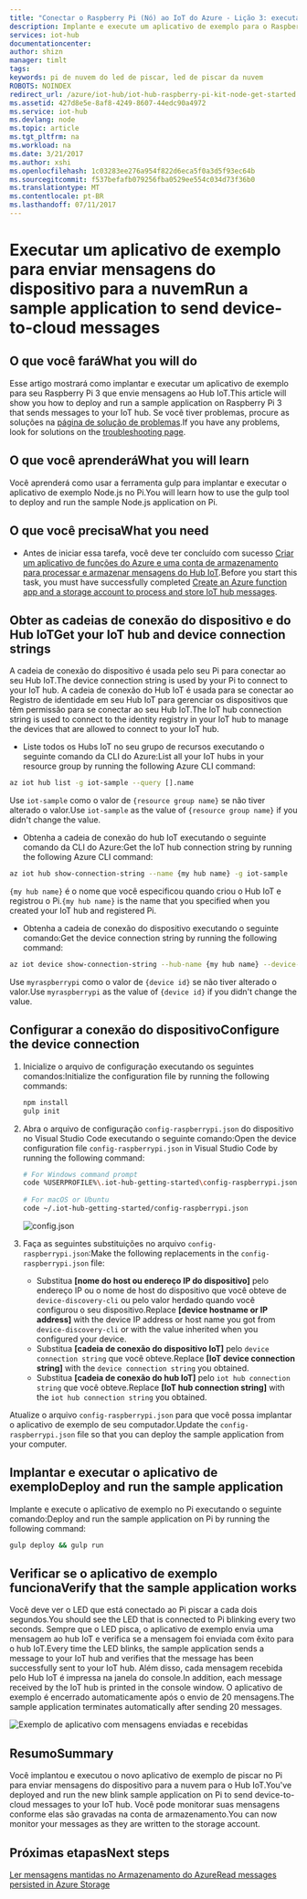 ```yaml
---
title: "Conectar o Raspberry Pi (Nó) ao IoT do Azure - Lição 3: executar exemplo | Microsoft Docs"
description: Implante e execute um aplicativo de exemplo para o Raspberry Pi 3 que envie mensagens ao seu Hub IoT e pisque o LED.
services: iot-hub
documentationcenter: 
author: shizn
manager: timlt
tags: 
keywords: pi de nuvem do led de piscar, led de piscar da nuvem
ROBOTS: NOINDEX
redirect_url: /azure/iot-hub/iot-hub-raspberry-pi-kit-node-get-started
ms.assetid: 427d8e5e-8af8-4249-8607-44edc90a4972
ms.service: iot-hub
ms.devlang: node
ms.topic: article
ms.tgt_pltfrm: na
ms.workload: na
ms.date: 3/21/2017
ms.author: xshi
ms.openlocfilehash: 1c03283ee276a954f822d6eca5f0a3d5f93ec64b
ms.sourcegitcommit: f537befafb079256fba0529ee554c034d73f36b0
ms.translationtype: MT
ms.contentlocale: pt-BR
ms.lasthandoff: 07/11/2017
---
```

# <a name="run-a-sample-application-to-send-device-to-cloud-messages"></a><span data-ttu-id="088ce-104">Executar um aplicativo de exemplo para enviar mensagens do dispositivo para a nuvem</span><span class="sxs-lookup"><span data-stu-id="088ce-104">Run a sample application to send device-to-cloud messages</span></span>
## <a name="what-you-will-do"></a><span data-ttu-id="088ce-105">O que você fará</span><span class="sxs-lookup"><span data-stu-id="088ce-105">What you will do</span></span>
<span data-ttu-id="088ce-106">Esse artigo mostrará como implantar e executar um aplicativo de exemplo para seu Raspberry Pi 3 que envie mensagens ao Hub IoT.</span><span class="sxs-lookup"><span data-stu-id="088ce-106">This article will show you how to deploy and run a sample application on Raspberry Pi 3 that sends messages to your IoT hub.</span></span> <span data-ttu-id="088ce-107">Se você tiver problemas, procure as soluções na [página de solução de problemas](iot-hub-raspberry-pi-kit-node-troubleshooting.md).</span><span class="sxs-lookup"><span data-stu-id="088ce-107">If you have any problems, look for solutions on the [troubleshooting page](iot-hub-raspberry-pi-kit-node-troubleshooting.md).</span></span>

## <a name="what-you-will-learn"></a><span data-ttu-id="088ce-108">O que você aprenderá</span><span class="sxs-lookup"><span data-stu-id="088ce-108">What you will learn</span></span>
<span data-ttu-id="088ce-109">Você aprenderá como usar a ferramenta gulp para implantar e executar o aplicativo de exemplo Node.js no Pi.</span><span class="sxs-lookup"><span data-stu-id="088ce-109">You will learn how to use the gulp tool to deploy and run the sample Node.js application on Pi.</span></span>

## <a name="what-you-need"></a><span data-ttu-id="088ce-110">O que você precisa</span><span class="sxs-lookup"><span data-stu-id="088ce-110">What you need</span></span>
* <span data-ttu-id="088ce-111">Antes de iniciar essa tarefa, você deve ter concluído com sucesso [Criar um aplicativo de funções do Azure e uma conta de armazenamento para processar e armazenar mensagens do Hub IoT](iot-hub-raspberry-pi-kit-node-lesson3-deploy-resource-manager-template.md).</span><span class="sxs-lookup"><span data-stu-id="088ce-111">Before you start this task, you must have successfully completed [Create an Azure function app and a storage account to process and store IoT hub messages](iot-hub-raspberry-pi-kit-node-lesson3-deploy-resource-manager-template.md).</span></span>

## <a name="get-your-iot-hub-and-device-connection-strings"></a><span data-ttu-id="088ce-112">Obter as cadeias de conexão do dispositivo e do Hub IoT</span><span class="sxs-lookup"><span data-stu-id="088ce-112">Get your IoT hub and device connection strings</span></span>
<span data-ttu-id="088ce-113">A cadeia de conexão do dispositivo é usada pelo seu Pi para conectar ao seu Hub IoT.</span><span class="sxs-lookup"><span data-stu-id="088ce-113">The device connection string is used by your Pi to connect to your IoT hub.</span></span> <span data-ttu-id="088ce-114">A cadeia de conexão do Hub IoT é usada para se conectar ao Registro de identidade em seu Hub IoT para gerenciar os dispositivos que têm permissão para se conectar ao seu Hub IoT.</span><span class="sxs-lookup"><span data-stu-id="088ce-114">The IoT hub connection string is used to connect to the identity registry in your IoT hub to manage the devices that are allowed to connect to your IoT hub.</span></span> 

* <span data-ttu-id="088ce-115">Liste todos os Hubs IoT no seu grupo de recursos executando o seguinte comando da CLI do Azure:</span><span class="sxs-lookup"><span data-stu-id="088ce-115">List all your IoT hubs in your resource group by running the following Azure CLI command:</span></span>

```bash
az iot hub list -g iot-sample --query [].name
```

<span data-ttu-id="088ce-116">Use `iot-sample` como o valor de `{resource group name}` se não tiver alterado o valor.</span><span class="sxs-lookup"><span data-stu-id="088ce-116">Use `iot-sample` as the value of `{resource group name}` if you didn't change the value.</span></span>

* <span data-ttu-id="088ce-117">Obtenha a cadeia de conexão do hub IoT executando o seguinte comando da CLI do Azure:</span><span class="sxs-lookup"><span data-stu-id="088ce-117">Get the IoT hub connection string by running the following Azure CLI command:</span></span>

```bash
az iot hub show-connection-string --name {my hub name} -g iot-sample
```

<span data-ttu-id="088ce-118">`{my hub name}` é o nome que você especificou quando criou o Hub IoT e registrou o Pi.</span><span class="sxs-lookup"><span data-stu-id="088ce-118">`{my hub name}` is the name that you specified when you created your IoT hub and registered Pi.</span></span>

* <span data-ttu-id="088ce-119">Obtenha a cadeia de conexão do dispositivo executando o seguinte comando:</span><span class="sxs-lookup"><span data-stu-id="088ce-119">Get the device connection string by running the following command:</span></span>

```bash
az iot device show-connection-string --hub-name {my hub name} --device-id myraspberrypi -g iot-sample
```

<span data-ttu-id="088ce-120">Use `myraspberrypi` como o valor de `{device id}` se não tiver alterado o valor.</span><span class="sxs-lookup"><span data-stu-id="088ce-120">Use `myraspberrypi` as the value of `{device id}` if you didn't change the value.</span></span>

## <a name="configure-the-device-connection"></a><span data-ttu-id="088ce-121">Configurar a conexão do dispositivo</span><span class="sxs-lookup"><span data-stu-id="088ce-121">Configure the device connection</span></span>
1. <span data-ttu-id="088ce-122">Inicialize o arquivo de configuração executando os seguintes comandos:</span><span class="sxs-lookup"><span data-stu-id="088ce-122">Initialize the configuration file by running the following commands:</span></span>
   
   ```bash
   npm install
   gulp init
   ```
2. <span data-ttu-id="088ce-123">Abra o arquivo de configuração `config-raspberrypi.json` do dispositivo no Visual Studio Code executando o seguinte comando:</span><span class="sxs-lookup"><span data-stu-id="088ce-123">Open the device configuration file `config-raspberrypi.json` in Visual Studio Code by running the following command:</span></span>
   
   ```bash
   # For Windows command prompt
   code %USERPROFILE%\.iot-hub-getting-started\config-raspberrypi.json
  
   # For macOS or Ubuntu
   code ~/.iot-hub-getting-started/config-raspberrypi.json
   ```
  
   ![config.json](media/iot-hub-raspberry-pi-lessons/lesson3/config.png)
3. <span data-ttu-id="088ce-125">Faça as seguintes substituições no arquivo `config-raspberrypi.json`:</span><span class="sxs-lookup"><span data-stu-id="088ce-125">Make the following replacements in the `config-raspberrypi.json` file:</span></span>
   
   * <span data-ttu-id="088ce-126">Substitua **[nome do host ou endereço IP do dispositivo]** pelo endereço IP ou o nome de host do dispositivo que você obteve de `device-discovery-cli` ou pelo valor herdado quando você configurou o seu dispositivo.</span><span class="sxs-lookup"><span data-stu-id="088ce-126">Replace **[device hostname or IP address]** with the device IP address or host name you got from `device-discovery-cli` or with the value inherited when you configured your device.</span></span>
   * <span data-ttu-id="088ce-127">Substitua **[cadeia de conexão do dispositivo IoT]** pelo `device connection string` que você obteve.</span><span class="sxs-lookup"><span data-stu-id="088ce-127">Replace **[IoT device connection string]** with the `device connection string` you obtained.</span></span>
   * <span data-ttu-id="088ce-128">Substitua **[cadeia de conexão do hub IoT]** pelo `iot hub connection string` que você obteve.</span><span class="sxs-lookup"><span data-stu-id="088ce-128">Replace **[IoT hub connection string]** with the `iot hub connection string` you obtained.</span></span>

<span data-ttu-id="088ce-129">Atualize o arquivo `config-raspberrypi.json` para que você possa implantar o aplicativo de exemplo de seu computador.</span><span class="sxs-lookup"><span data-stu-id="088ce-129">Update the `config-raspberrypi.json` file so that you can deploy the sample application from your computer.</span></span>

## <a name="deploy-and-run-the-sample-application"></a><span data-ttu-id="088ce-130">Implantar e executar o aplicativo de exemplo</span><span class="sxs-lookup"><span data-stu-id="088ce-130">Deploy and run the sample application</span></span>
<span data-ttu-id="088ce-131">Implante e execute o aplicativo de exemplo no Pi executando o seguinte comando:</span><span class="sxs-lookup"><span data-stu-id="088ce-131">Deploy and run the sample application on Pi by running the following command:</span></span>

```bash
gulp deploy && gulp run
```

## <a name="verify-that-the-sample-application-works"></a><span data-ttu-id="088ce-132">Verificar se o aplicativo de exemplo funciona</span><span class="sxs-lookup"><span data-stu-id="088ce-132">Verify that the sample application works</span></span>
<span data-ttu-id="088ce-133">Você deve ver o LED que está conectado ao Pi piscar a cada dois segundos.</span><span class="sxs-lookup"><span data-stu-id="088ce-133">You should see the LED that is connected to Pi blinking every two seconds.</span></span> <span data-ttu-id="088ce-134">Sempre que o LED pisca, o aplicativo de exemplo envia uma mensagem ao hub IoT e verifica se a mensagem foi enviada com êxito para o hub IoT.</span><span class="sxs-lookup"><span data-stu-id="088ce-134">Every time the LED blinks, the sample application sends a message to your IoT hub and verifies that the message has been successfully sent to your IoT hub.</span></span> <span data-ttu-id="088ce-135">Além disso, cada mensagem recebida pelo Hub IoT é impressa na janela do console.</span><span class="sxs-lookup"><span data-stu-id="088ce-135">In addition, each message received by the IoT hub is printed in the console window.</span></span> <span data-ttu-id="088ce-136">O aplicativo de exemplo é encerrado automaticamente após o envio de 20 mensagens.</span><span class="sxs-lookup"><span data-stu-id="088ce-136">The sample application terminates automatically after sending 20 messages.</span></span>

![Exemplo de aplicativo com mensagens enviadas e recebidas](media/iot-hub-raspberry-pi-lessons/lesson3/gulp_run.png)

## <a name="summary"></a><span data-ttu-id="088ce-138">Resumo</span><span class="sxs-lookup"><span data-stu-id="088ce-138">Summary</span></span>
<span data-ttu-id="088ce-139">Você implantou e executou o novo aplicativo de exemplo de piscar no Pi para enviar mensagens do dispositivo para a nuvem para o Hub IoT.</span><span class="sxs-lookup"><span data-stu-id="088ce-139">You've deployed and run the new blink sample application on Pi to send device-to-cloud messages to your IoT hub.</span></span> <span data-ttu-id="088ce-140">Você pode monitorar suas mensagens conforme elas são gravadas na conta de armazenamento.</span><span class="sxs-lookup"><span data-stu-id="088ce-140">You can now monitor your messages as they are written to the storage account.</span></span>

## <a name="next-steps"></a><span data-ttu-id="088ce-141">Próximas etapas</span><span class="sxs-lookup"><span data-stu-id="088ce-141">Next steps</span></span>
[<span data-ttu-id="088ce-142">Ler mensagens mantidas no Armazenamento do Azure</span><span class="sxs-lookup"><span data-stu-id="088ce-142">Read messages persisted in Azure Storage</span></span>](iot-hub-raspberry-pi-kit-node-lesson3-read-table-storage.md)

